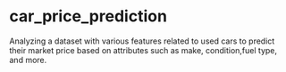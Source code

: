 # car_price_prediction
Analyzing a dataset with various features related to used cars to predict their market price based on attributes such as make, condition,fuel type, and more.
